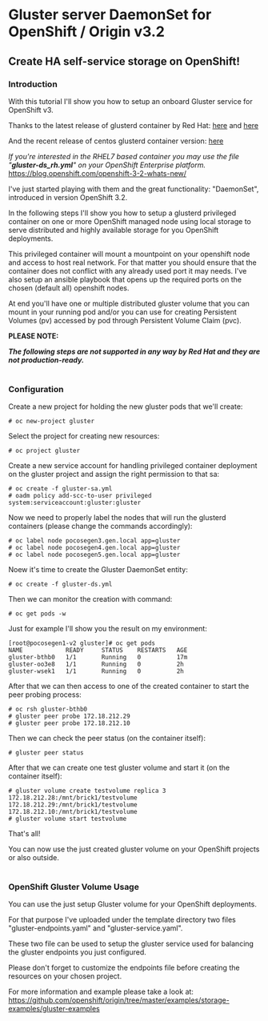 # Gluster server DaemonSet for OpenShift / Origin v3.2 
## Create HA self-service storage on OpenShift!


### Introduction
With this tutorial I'll show you how to setup an onboard Gluster service for OpenShift v3.

Thanks to the latest release of glusterd container by Red Hat: [here](https://www.redhat.com/it/technologies/storage/use-cases/container-native-storage) and [here](https://www.redhat.com/it/technologies/storage/use-cases/container-native-storage)

And the recent release of centos glusterd container version: [here](https://hub.docker.com/r/gluster/gluster-centos/)

<i>If you're interested in the RHEL7 based container you may use the file "<b>gluster-ds_rh.yml</b>" on your OpenShift Enterprise platform.</i><br>
https://blog.openshift.com/openshift-3-2-whats-new/

I've just started playing with them and the great functionality: "DaemonSet", introduced in version OpenShift 3.2.


In the following steps I'll show you how to setup a glusterd privileged container on one or more OpenShift managed node using local storage to serve distributed and highly available storage for you OpenShift deployments.

This privileged container will mount a mountpoint on your openshift node and access to host real network. For that matter you should ensure that the container does not conflict with any already used port it may needs. I've also setup an ansible playbook that opens up the required ports on the chosen (default all) openshift nodes.

At end you'll have one or multiple distributed gluster volume that you can mount in your running pod and/or you can use for creating Persistent Volumes (pv) accessed by pod through Persistent Volume Claim (pvc).

<b>PLEASE NOTE:</b>

<b><i>The following steps are not supported in any way by Red Hat and they are not production-ready.</i></b>
<br>
<br>
### Configuration

Create a new project for holding the new gluster pods that we'll create:
```
# oc new-project gluster
```

Select the project for creating new resources:
```
# oc project gluster
```

Create a new service account for handling privileged container deployment on the gluster project and assign the right permission to that sa:
```
# oc create -f gluster-sa.yml
# oadm policy add-scc-to-user privileged system:serviceaccount:gluster:gluster
```

Now we need to properly label the nodes that will run the glusterd containers (please change the commands accordingly):
```
# oc label node pocosegen3.gen.local app=gluster
# oc label node pocosegen4.gen.local app=gluster
# oc label node pocosegen5.gen.local app=gluster
```

Noew it's time to create the Gluster DaemonSet entity:
```
# oc create -f gluster-ds.yml
```

Then we can monitor the creation with command:
```
# oc get pods -w
```

Just for example I'll show you the result on my environment:
```
[root@pocosegen1-v2 gluster]# oc get pods
NAME            READY     STATUS    RESTARTS   AGE
gluster-bthb0   1/1       Running   0          17m
gluster-oo3e8   1/1       Running   0          2h
gluster-wsek1   1/1       Running   0          2h
```

After that we can then access to one of the created container to start the peer probing process:
```
# oc rsh gluster-bthb0
# gluster peer probe 172.18.212.29
# gluster peer probe 172.18.212.10
```

Then we can check the peer status (on the container itself):
```
# gluster peer status
```

After that we can create one test gluster volume and start it (on the container itself):
```
# gluster volume create testvolume replica 3 172.18.212.28:/mnt/brick1/testvolume 172.18.212.29:/mnt/brick1/testvolume 172.18.212.10:/mnt/brick1/testvolume 
# gluster volume start testvolume
```

That's all!

You can now use the just created gluster volume on your OpenShift projects or also outside.
<br><br>
### OpenShift Gluster Volume Usage

You can use the just setup Gluster volume for your OpenShift deployments. 

For that purpose I've uploaded under the template directory two files "gluster-endpoints.yaml" and "gluster-service.yaml".

These two file can be used to setup the gluster service used for balancing the gluster endpoints you just configured.

Please don't forget to customize the endpoints file before creating the resources on your chosen project.

For more information and example please take a look at: https://github.com/openshift/origin/tree/master/examples/storage-examples/gluster-examples
